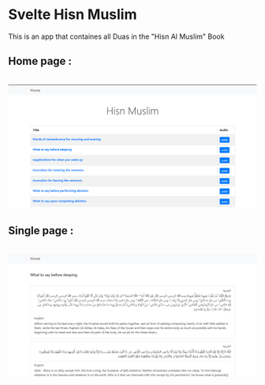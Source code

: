 # Svelte Hisn Muslim

This is an app that containes all Duas in the "Hisn Al Muslim" Book 

## Home page :
<br>
<img src="./screenshots/home.png">

## Single page :
<br>
<img src="./screenshots/hadith.png">
